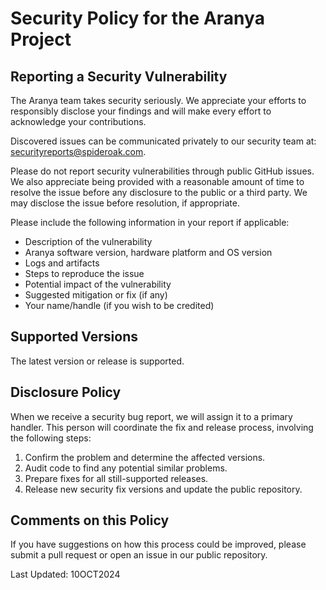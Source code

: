 # Security Policy for the Aranya Project

## Reporting a Security Vulnerability

The Aranya team takes security seriously. We appreciate your efforts to responsibly disclose your findings and will make every effort to acknowledge your contributions.

Discovered issues can be communicated privately to our security team at: <securityreports@spideroak.com>. 

Please do not report security vulnerabilities through public GitHub issues. We also appreciate being provided with a reasonable amount of time to resolve the issue before any disclosure to the public or a third party. We may disclose the issue before resolution, if appropriate.

Please include the following information in your report if applicable:

- Description of the vulnerability
- Aranya software version, hardware platform and OS version
- Logs and artifacts
- Steps to reproduce the issue
- Potential impact of the vulnerability
- Suggested mitigation or fix (if any)
- Your name/handle (if you wish to be credited)

## Supported Versions

The latest version or release is supported.

## Disclosure Policy

When we receive a security bug report, we will assign it to a primary handler. This person will coordinate the fix and release process, involving the following steps:

1. Confirm the problem and determine the affected versions.
2. Audit code to find any potential similar problems.
3. Prepare fixes for all still-supported releases.
4. Release new security fix versions and update the public repository.

## Comments on this Policy

If you have suggestions on how this process could be improved, please submit a pull request or open an issue in our public repository.

Last Updated: 10OCT2024
